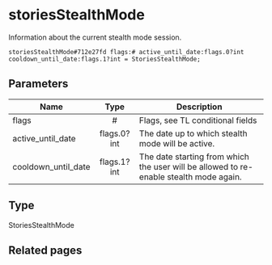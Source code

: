 # storiesStealthMode
Information about the current stealth mode session.

```
storiesStealthMode#712e27fd flags:# active_until_date:flags.0?int cooldown_until_date:flags.1?int = StoriesStealthMode;
```

## Parameters
| Name | Type | Description |
| ---- | :----: | ----------- |
| flags | # | Flags, see TL conditional fields |
| active_until_date | flags.0?int | The date up to which stealth mode will be active. |
| cooldown_until_date | flags.1?int | The date starting from which the user will be allowed to re-enable stealth mode again. |


## Type
StoriesStealthMode

## Related pages
